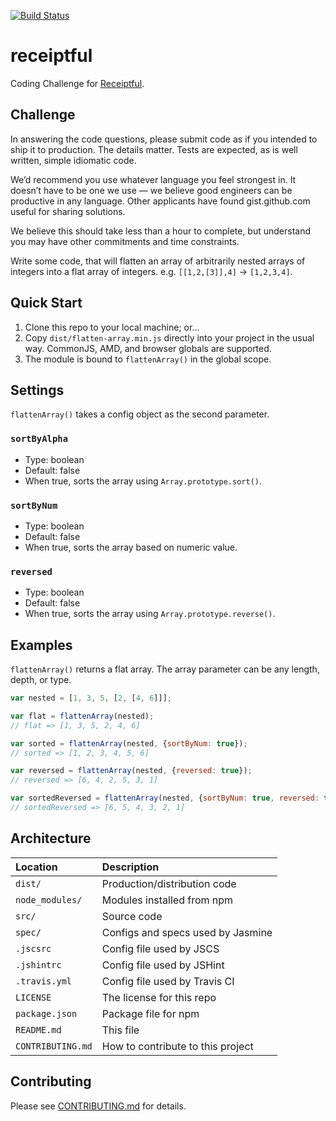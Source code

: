 [![Build Status](https://travis-ci.org/dperuo/receiptful.svg?branch=master)](https://travis-ci.org/dperuo/receiptful)

receiptful
==========

Coding Challenge for [Receiptful](https://receiptful.com/).

## Challenge

In answering the code questions, please submit code as if you intended to ship it to production. The details matter. Tests are expected, as is well written, simple idiomatic code.

We’d recommend you use whatever language you feel strongest in. It doesn’t have to be one we use — we believe good engineers can be productive in any language. Other applicants have found gist.github.com useful for sharing solutions.

We believe this should take less than a hour to complete, but understand you may have other commitments and time constraints.

Write some code, that will flatten an array of arbitrarily nested arrays of integers into a flat array of integers. e.g. `[[1,2,[3]],4]` -> `[1,2,3,4]`.

## Quick Start

1. Clone this repo to your local machine; or...
2. Copy `dist/flatten-array.min.js` directly into your project in the usual way. CommonJS, AMD, and browser globals are supported.
3. The module is bound to `flattenArray()` in the global scope.

## Settings

`flattenArray()` takes a config object as the second parameter.

### `sortByAlpha`

- Type: boolean
- Default: false
- When true, sorts the array using `Array.prototype.sort()`.

### `sortByNum`

- Type: boolean
- Default: false
- When true, sorts the array based on numeric value.

### `reversed`

- Type: boolean
- Default: false
- When true, sorts the array using `Array.prototype.reverse()`.

## Examples

`flattenArray()` returns a flat array. The array parameter can be any length, depth, or type.

```javascript
var nested = [1, 3, 5, [2, [4, 6]]];

var flat = flattenArray(nested);
// flat => [1, 3, 5, 2, 4, 6]

var sorted = flattenArray(nested, {sortByNum: true});
// sorted => [1, 2, 3, 4, 5, 6]

var reversed = flattenArray(nested, {reversed: true});
// reversed => [6, 4, 2, 5, 3, 1]

var sortedReversed = flattenArray(nested, {sortByNum: true, reversed: true});
// sortedReversed => [6, 5, 4, 3, 2, 1]
```

## Architecture

| Location | Description
| :--- | :---
| `dist/` | Production/distribution code
| `node_modules/` | Modules installed from npm
| `src/` | Source code
| `spec/` | Configs and specs used by Jasmine
| `.jscsrc` | Config file used by JSCS
| `.jshintrc` | Config file used by JSHint
| `.travis.yml` | Config file used by Travis CI
| `LICENSE` | The license for this repo
| `package.json` | Package file for npm
| `README.md` | This file
| `CONTRIBUTING.md` | How to contribute to this project

## Contributing

Please see [CONTRIBUTING.md](https://github.com/dperuo/receiptful/blob/master/CONTRIBUTING.md) for details.
